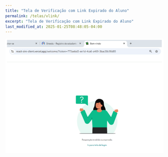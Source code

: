 ```yaml
---
title: "Tela de Verificação com Link Expirado do Aluno"
permalink: /telas/vlink/
excerpt: "Tela de Verificação com Link Expirado do Aluno"
last_modified_at: 2025-01-25T08:48:05-04:00
---
```


![telas](/assets/images/tela21.png)